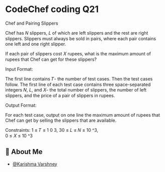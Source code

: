 
# CodeChef coding Q21


Chef and Pairing Slippers


Chef has 
𝑁 slippers, 
𝐿 of which are left slippers and the rest are right slippers. Slippers must always be sold in pairs, where each pair contains one left and one right slipper.

If each pair of slippers cost 
𝑋
rupees, what is the maximum amount of rupees that Chef can get for these slippers?

Input Format:

The first line contains 
𝑇- the number of test cases. Then the test cases follow.
The first line of each test case contains three space-separated integers 
𝑁, 
𝐿, and 
𝑋- the total number of slippers, the number of left slippers, and the price of a pair of slippers in rupees.

Output Format:

For each test case, output on one line the maximum amount of rupees that Chef can get by selling the slippers that are available.

Constraints:
1
≤
𝑇
≤
1
0
3,
30
≤
𝐿
≤
𝑁
≤
10
^3,  
0
≤
𝑋
≤
10
^3

## 🚀 About Me

- [@Karishma Varshney](https://github.com/Karishma-Varshney)
